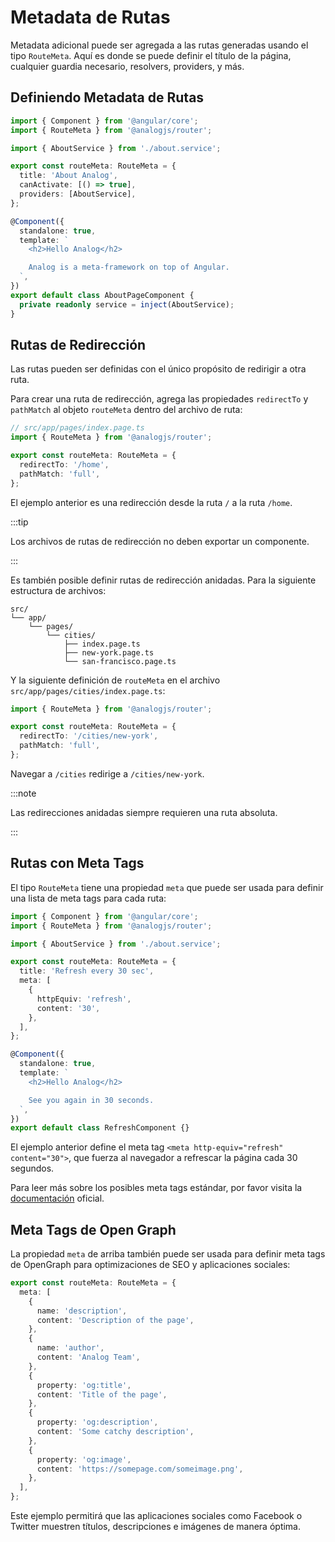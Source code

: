 # Metadata de Rutas

Metadata adicional puede ser agregada a las rutas generadas usando el tipo `RouteMeta`. Aquí es donde se puede definir el título de la página, cualquier guardia necesario, resolvers, providers, y más.

## Definiendo Metadata de Rutas

```ts
import { Component } from '@angular/core';
import { RouteMeta } from '@analogjs/router';

import { AboutService } from './about.service';

export const routeMeta: RouteMeta = {
  title: 'About Analog',
  canActivate: [() => true],
  providers: [AboutService],
};

@Component({
  standalone: true,
  template: `
    <h2>Hello Analog</h2>

    Analog is a meta-framework on top of Angular.
  `,
})
export default class AboutPageComponent {
  private readonly service = inject(AboutService);
}
```

## Rutas de Redirección

Las rutas pueden ser definidas con el único propósito de redirigir a otra ruta.

Para crear una ruta de redirección, agrega las propiedades `redirectTo` y `pathMatch` al objeto `routeMeta` dentro del archivo de ruta:

```ts
// src/app/pages/index.page.ts
import { RouteMeta } from '@analogjs/router';

export const routeMeta: RouteMeta = {
  redirectTo: '/home',
  pathMatch: 'full',
};
```

El ejemplo anterior es una redirección desde la ruta `/` a la ruta `/home`.

:::tip

Los archivos de rutas de redirección no deben exportar un componente.

:::

Es también posible definir rutas de redirección anidadas. Para la siguiente estructura de archivos:

```treeview
src/
└── app/
    └── pages/
        └── cities/
            ├── index.page.ts
            ├── new-york.page.ts
            └── san-francisco.page.ts
```

Y la siguiente definición de `routeMeta` en el archivo `src/app/pages/cities/index.page.ts`:

```ts
import { RouteMeta } from '@analogjs/router';

export const routeMeta: RouteMeta = {
  redirectTo: '/cities/new-york',
  pathMatch: 'full',
};
```

Navegar a `/cities` redirige a `/cities/new-york`.

:::note

Las redirecciones anidadas siempre requieren una ruta absoluta.

:::

## Rutas con Meta Tags

El tipo `RouteMeta` tiene una propiedad `meta` que puede ser usada para definir una lista de meta tags para cada ruta:

```ts
import { Component } from '@angular/core';
import { RouteMeta } from '@analogjs/router';

import { AboutService } from './about.service';

export const routeMeta: RouteMeta = {
  title: 'Refresh every 30 sec',
  meta: [
    {
      httpEquiv: 'refresh',
      content: '30',
    },
  ],
};

@Component({
  standalone: true,
  template: `
    <h2>Hello Analog</h2>

    See you again in 30 seconds.
  `,
})
export default class RefreshComponent {}
```

El ejemplo anterior define el meta tag `<meta http-equiv="refresh" content="30">`, que fuerza al navegador a refrescar la página cada 30 segundos.

Para leer más sobre los posibles meta tags estándar, por favor visita la [documentación](https://developer.mozilla.org/en-US/docs/Web/HTML/Element/meta) oficial.

## Meta Tags de Open Graph

La propiedad `meta` de arriba también puede ser usada para definir meta tags de OpenGraph para optimizaciones de SEO y aplicaciones sociales:

```ts
export const routeMeta: RouteMeta = {
  meta: [
    {
      name: 'description',
      content: 'Description of the page',
    },
    {
      name: 'author',
      content: 'Analog Team',
    },
    {
      property: 'og:title',
      content: 'Title of the page',
    },
    {
      property: 'og:description',
      content: 'Some catchy description',
    },
    {
      property: 'og:image',
      content: 'https://somepage.com/someimage.png',
    },
  ],
};
```

Este ejemplo permitirá que las aplicaciones sociales como Facebook o Twitter muestren títulos, descripciones e imágenes de manera óptima.
